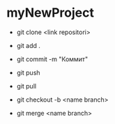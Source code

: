 # myNewProject

* git clone \<link repositori\>
* git add .
* git commit -m "Коммит"
* git push
* git pull

* git checkout -b \<name branch\>
* git merge \<name branch\>